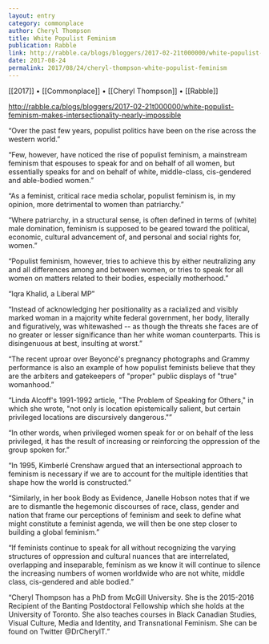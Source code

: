 ```yaml
---
layout: entry
category: commonplace
author: Cheryl Thompson
title: White Populist Feminism
publication: Rabble
link: http://rabble.ca/blogs/bloggers/2017-02-21t000000/white-populist-feminism-makes-intersectionality-nearly-impossible
date: 2017-08-24
permalink: 2017/08/24/cheryl-thompson-white-populist-feminism
---
```


[[2017]] • [[Commonplace]] • [[Cheryl Thompson]] • [[Rabble]] 

http://rabble.ca/blogs/bloggers/2017-02-21t000000/white-populist-feminism-makes-intersectionality-nearly-impossible

“Over the past few years, populist politics have been on the rise across the western world.”

“Few, however, have noticed the rise of populist feminism, a mainstream feminism that espouses to speak for and on behalf of all women, but essentially speaks for and on behalf of white, middle-class, cis-gendered and able-bodied women.”

“As a feminist, critical race media scholar, populist feminism is, in my opinion, more detrimental to women than patriarchy.”

“Where patriarchy, in a structural sense, is often defined in terms of (white) male domination, feminism is supposed to be geared toward the political, economic, cultural advancement of, and personal and social rights for, women.”

“Populist feminism, however, tries to achieve this by either neutralizing any and all differences among and between women, or tries to speak for all women on matters related to their bodies, especially motherhood.”

“Iqra Khalid, a Liberal MP”

“Instead of acknowledging her positionality as a racialized and visibly marked woman in a majority white federal government, her body, literally and figuratively, was whitewashed -- as though the threats she faces are of no greater or lesser significance than her white woman counterparts. This is disingenuous at best, insulting at worst.”

“The recent uproar over Beyoncé's pregnancy photographs and Grammy performance is also an example of how populist feminists believe that they are the arbiters and gatekeepers of "proper" public displays of "true" womanhood.”

“Linda Alcoff's 1991-1992 article, "The Problem of Speaking for Others," in which she wrote, "not only is location epistemically salient, but certain privileged locations are discursively dangerous."”

“In other words, when privileged women speak for or on behalf of the less privileged, it has the result of increasing or reinforcing the oppression of the group spoken for.”

“In 1995, Kimberlé Crenshaw argued that an intersectional approach to feminism is necessary if we are to account for the multiple identities that shape how the world is constructed.”

“Similarly, in her book Body as Evidence, Janelle Hobson notes that if we are to dismantle the hegemonic discourses of race, class, gender and nation that frame our perceptions of feminism and seek to define what might constitute a feminist agenda, we will then be one step closer to building a global feminism.”

“If feminists continue to speak for all without recognizing the varying structures of oppression and cultural nuances that are interrelated, overlapping and inseparable, feminism as we know it will continue to silence the increasing numbers of women worldwide who are not white, middle class, cis-gendered and able bodied.”

“Cheryl Thompson has a PhD from McGill University. She is the 2015-2016 Recipient of the Banting Postdoctoral Fellowship which she holds at the University of Toronto. She also teaches courses in Black Canadian Studies, Visual Culture, Media and Identity, and Transnational Feminism. She can be found on Twitter @DrCherylT.”

